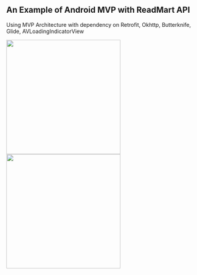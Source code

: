 ## An Example of Android MVP with ReadMart API
Using MVP Architecture with dependency on Retrofit, Okhttp, Butterknife, Glide, AVLoadingIndicatorView

<img src="https://raw.githubusercontent.com/hendrosteven/redmart-assignment/master/product-list.png" width="300"> <img src="https://raw.githubusercontent.com/hendrosteven/redmart-assignment/master/product-detail.png" width="300">
